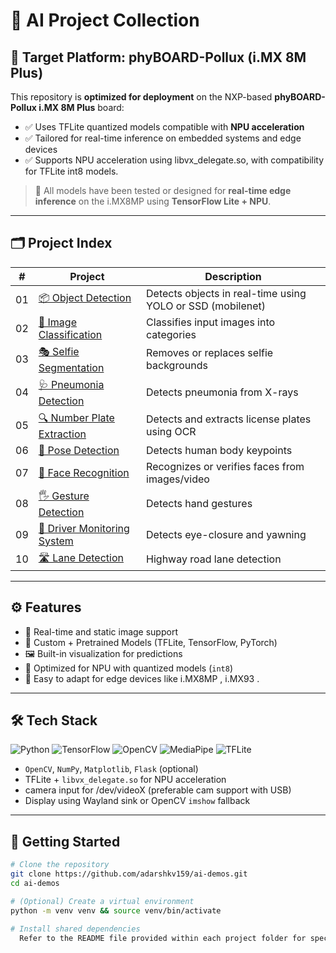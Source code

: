 # 🤖 AI Project Collection

## 🧭 Target Platform: phyBOARD-Pollux (i.MX 8M Plus)

This repository is **optimized for deployment** on the NXP-based **phyBOARD-Pollux i.MX 8M Plus** board:

- ✅ Uses TFLite quantized models compatible with **NPU acceleration**
- ✅ Tailored for real-time inference on embedded systems and edge devices
- ✅ Supports NPU acceleration using libvx_delegate.so, with compatibility for TFLite int8 models.

> 🧠 All models have been tested or designed for **real-time edge inference** on the i.MX8MP using **TensorFlow Lite + NPU**.

---

## 🗂️ Project Index

| # | Project | Description |
|--|---------|-------------|
| 01 | [📦 Object Detection](./01-object_detection) | Detects objects in real-time using YOLO or SSD (mobilenet)
| 02 | [🧠 Image Classification](./02-image_classification) | Classifies input images into categories
| 03 | [🎭 Selfie Segmentation](./03-selfie-segmenter) | Removes or replaces selfie backgrounds 
| 04 | [🩺 Pneumonia Detection](./04-pneumonia_detection) | Detects pneumonia from X-rays
| 05 | [🔍 Number Plate Extraction](./05-numberplate_extraction) | Detects and extracts license plates using OCR
| 06 | [🕺 Pose Detection](./06-pose_detection) | Detects human body keypoints
| 07 | [👤 Face Recognition](./07-face_recognition) | Recognizes or verifies faces from images/video 
| 08 | [🖐️ Gesture Detection](./08-gesture_detection) | Detects hand gestures 
| 09 | [🚗 Driver Monitoring System](./09-driver_monitoring_system) | Detects eye-closure and yawning
| 10 | [🛣️ Lane Detection](./10-lane_detection) | Highway road lane detection


---

## ⚙️ Features

- 📸 Real-time and static image support
- 🧠 Custom + Pretrained Models (TFLite, TensorFlow, PyTorch)
- 🖼️ Built-in visualization for predictions
- 🧩 Optimized for NPU with quantized models (`int8`)
- 🔧 Easy to adapt for edge devices like i.MX8MP , i.MX93 .

---

## 🛠️ Tech Stack

![Python](https://img.shields.io/badge/Python-3.8%2B-blue)
![TensorFlow](https://img.shields.io/badge/TensorFlow-2.x-orange)
![OpenCV](https://img.shields.io/badge/OpenCV-4.x-lightgrey)
![MediaPipe](https://img.shields.io/badge/MediaPipe-AI-green)
![TFLite](https://img.shields.io/badge/TFLite-Quantized-yellow)

- `OpenCV`, `NumPy`, `Matplotlib`, `Flask` (optional)
- TFLite + `libvx_delegate.so` for NPU acceleration
- camera input for /dev/videoX (preferable cam support with USB)
- Display using Wayland sink or OpenCV `imshow` fallback

---

## 🚀 Getting Started

```bash
# Clone the repository
git clone https://github.com/adarshkv159/ai-demos.git
cd ai-demos

# (Optional) Create a virtual environment
python -m venv venv && source venv/bin/activate

# Install shared dependencies
  Refer to the README file provided within each project folder for specific instructions.

